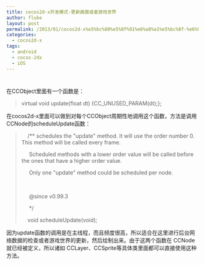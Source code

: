 ```yaml
---
title: cocos2d-x开发模式-更新画面或者游戏世界
author: fluke
layout: post
permalink: /2013/01/cocos2d-x%e5%bc%80%e5%8f%91%e6%a8%a1%e5%bc%8f-%e6%9b%b4%e6%96%b0%e7%94%bb%e9%9d%a2%e6%88%96%e8%80%85%e6%b8%b8%e6%88%8f%e4%b8%96%e7%95%8c/
categories:
  - cocos2d-x
tags:
  - android
  - cocos-2dx
  - iOS
---
```

# 

在CCObject里面有一个函数是：

> virtual void update(float dt) {CC\_UNUSED\_PARAM(dt);};

  
在cocos2d-x里面可以做到对每个CCObject周期性地调用这个函数，方法是调用CCNode的scheduleUpdate函数：

>     /** schedules the "update" method. It will use the order number 0. This method will be called every frame.
> 
>      Scheduled methods with a lower order value will be called before the ones that have a higher order value.
> 
>      Only one "update" method could be scheduled per node.
> 
>  
> 
>      @since v0.99.3
> 
>      */
> 
>     void scheduleUpdate(void);

  
因为update函数的调用是在主线程，而且频度很高，所以适合在这里进行后台网络数据的检查或者游戏世界的更新，然后绘制出来。由于这两个函数在 CCNode就已经被定义，所以诸如 CCLayer、CCSprite等具体类里面都可以直接使用这种方法。